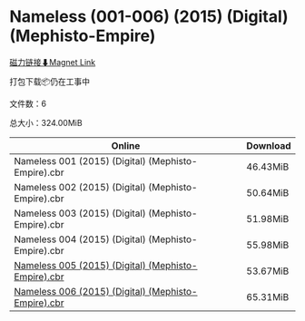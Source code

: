 # Nameless (001-006) (2015) (Digital) (Mephisto-Empire)

[磁力链接⬇Magnet Link](magnet:?xt=urn:btih:951a821aef92f52b3a89ee38d26562da38d83cda&dn=Nameless%20%28001-006%29%20%282015%29%20%28Digital%29%20%28Mephisto-Empire%29)

打包下载📦仍在工事中

文件数：6

总大小：324.00MiB

Online | Download
--- | ---
Nameless 001 (2015) (Digital) (Mephisto-Empire).cbr | 46.43MiB
Nameless 002 (2015) (Digital) (Mephisto-Empire).cbr | 50.64MiB
Nameless 003 (2015) (Digital) (Mephisto-Empire).cbr | 51.98MiB
Nameless 004 (2015) (Digital) (Mephisto-Empire).cbr | 55.98MiB
[Nameless 005 (2015) (Digital) (Mephisto-Empire).cbr](https://github.com/alicewish/markdown/blob/master/comic/Nameless-005-2015-Digital-Mephisto-Empire-cbr.md) | 53.67MiB
[Nameless 006 (2015) (Digital) (Mephisto-Empire).cbr](https://github.com/alicewish/markdown/blob/master/comic/Nameless-006-2015-Digital-Mephisto-Empire-cbr.md) | 65.31MiB
